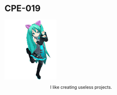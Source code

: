 # CPE-019
<p align="center>
    I'm Sebashtian Ryzel C. Baldovino, currently enrolled as a student in TIP majoring in Computer Engineering
</p>
<p align="center">
  <img src="https://github.com/Ryzelz/CPE-019/blob/main/dancing-anime-dancing-girl.gif">
</p>
<p align="center">
    I like creating useless projects.
</p>
